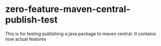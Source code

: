 # zero-feature-maven-central-publish-test
This is for testing publishing a java package to maven central. It contains now actual features
